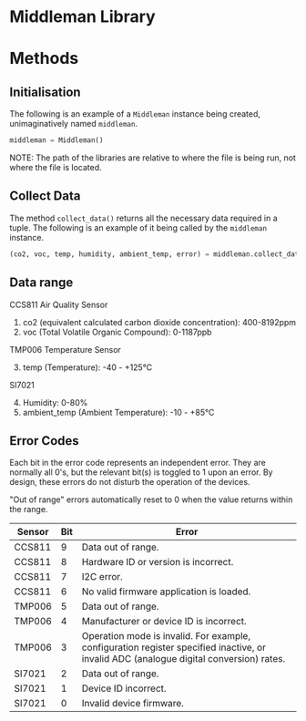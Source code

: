 # Middleman Library

# Methods

## Initialisation

The following is an example of a `Middleman` instance being created, unimaginatively named `middleman`.

```python
middleman = Middleman()
```

NOTE: The path of the libraries are relative to where the file is being run, not where the file is located.

## Collect Data

The method `collect_data()` returns all the necessary data required in a tuple. The following is an example of it being called by the `middleman` instance.

```python
(co2, voc, temp, humidity, ambient_temp, error) = middleman.collect_data()
```

## Data range

CCS811 Air Quality Sensor
1. co2 (equivalent calculated carbon dioxide concentration): 400-8192ppm
2. voc (Total Volatile Organic Compound): 0-1187ppb

TMP006 Temperature Sensor

3. temp (Temperature): -40 - +125°C

SI7021

4. Humidity: 0-80%
5. ambient_temp (Ambient Temperature): -10 - +85°C

## Error Codes

Each bit in the error code represents an independent error. They are normally all 0's, but the relevant bit(s) is toggled to 1 upon an error. By design, these errors do not disturb the operation of the devices.

"Out of range" errors automatically reset to 0 when the value returns within the range.

| Sensor  | Bit  | Error |
|---|---|---|
| CCS811  | 9  | Data out of range.  |
| CCS811  | 8  | Hardware ID or version is incorrect. |
| CCS811  | 7  | I2C error. |
| CCS811  | 6  | No valid firmware application is loaded. |
| TMP006  | 5  | Data out of range.   |
| TMP006  | 4  | Manufacturer or device ID is incorrect.  |
| TMP006  | 3  | Operation mode is invalid. For example, configuration register specified inactive, or invalid ADC (analogue digital conversion) rates.  |
| SI7021  | 2  | Data out of range.  |
| SI7021  | 1  | Device ID incorrect.  |
| SI7021  | 0  | Invalid device firmware.  |
